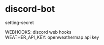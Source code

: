 # discord-bot

setting-secret

WEBHOOKS: discord web hooks  
WEATHER_API_KEY: openweathermap api key
